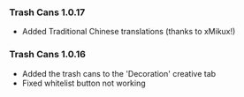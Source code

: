 ### Trash Cans 1.0.17
- Added Traditional Chinese translations (thanks to xMikux!)

### Trash Cans 1.0.16
- Added the trash cans to the 'Decoration' creative tab
- Fixed whitelist button not working
